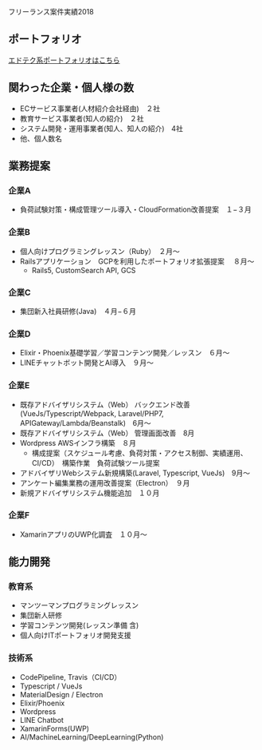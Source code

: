 フリーランス案件実績2018

## ポートフォリオ

[エドテク系ポートフォリオはこちら](https://stormy-wildwood-88201.herokuapp.com/#/guidepost)

## 関わった企業・個人様の数

* ECサービス事業者(人材紹介会社経由)　２社
* 教育サービス事業者(知人の紹介)　２社
* システム開発・運用事業者(知人、知人の紹介)　4社
* 他、個人数名

## 業務提案

### 企業A
* 負荷試験対策・構成管理ツール導入・CloudFormation改善提案　１−３月

### 企業B
* 個人向けプログラミングレッスン（Ruby）　２月〜
* Railsアプリケーション　GCPを利用したポートフォリオ拡張提案 　８月〜
   * Rails5, CustomSearch API, GCS

### 企業C
* 集団新入社員研修(Java)　４月−６月

### 企業D
* Elixir・Phoenix基礎学習／学習コンテンツ開発／レッスン　６月〜
* LINEチャットボット開発とAI導入　９月〜

### 企業E
* 既存アドバイザリシステム（Web） バックエンド改善(VueJs/Typescript/Webpack, Laravel/PHP7, APIGateway/Lambda/Beanstalk)　6月〜
* 既存アドバイザリシステム（Web） 管理画面改善　8月
* Wordpress AWSインフラ構築　８月
   * 構成提案（スケジュール考慮、負荷対策・アクセス制御、実績運用、CI/CD）　構築作業　負荷試験ツール提案
* アドバイザリWebシステム新規構築(Laravel, Typescript, VueJs)　9月〜
* アンケート編集業務の運用改善提案（Electron）　９月
* 新規アドバイザリシステム機能追加　１０月

### 企業F
* XamarinアプリのUWP化調査　１０月〜

## 能力開発

### 教育系

* マンツーマンプログラミングレッスン
* 集団新人研修
* 学習コンテンツ開発(レッスン準備 含)
* 個人向けITポートフォリオ開発支援

### 技術系

* CodePipeline, Travis（CI/CD）
* Typescript / VueJs
* MaterialDesign / Electron
* Elixir/Phoenix
* Wordpress
* LINE Chatbot
* XamarinForms(UWP)
* AI/MachineLearning/DeepLearning(Python)
